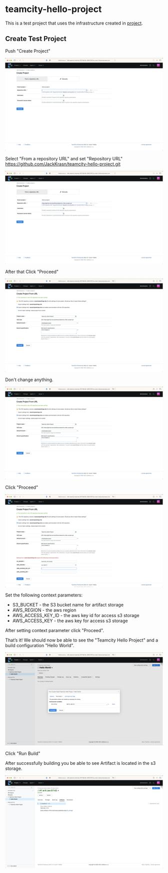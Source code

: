 # teamcity-hello-project

This is a test project that uses the infrastructure created in [project](https://github.com/JackKrasn/aws-teamcity-infra).

## Create Test Project

Push "Create Project"

![Create project](docs/images/create_project.png)

Select "From a repository URL" and set "Repository URL" https://github.com/JackKrasn/teamcity-hello-project.git

![Repository url](docs/images/repository_url.png)

After that Click "Proceed"

![Repository url](docs/images/from_url.png)

Don't change anything.

![Repository url](docs/images/from_url.png)

Click "Proceed"

![Repository url](docs/images/context_parameters.png)

Set the following context parameters:

* S3_BUCKET - the S3 bucket name for artifact storage
* AWS_REGION - the aws region
* AWS_ACCESS_KEY_ID - the aws key id for access s3 storage
* AWS_ACCESS_KEY - the aws key for access s3 storage

After setting context parameter click "Proceed".

That’s it! We should now be able to see the "Teamcity Hello Project" and a build configuration "Hello World".

![Run](docs/images/run.png)

Click "Run Build"

After successfully building you be able to see Artifact is located in the s3 storage.

![Artifact](docs/images/artifact.png)



